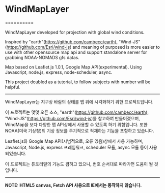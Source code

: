 # WindMapLayer
==========

WindMapLayer developed for projection with global wind conditions.

Inspired by "earth"(https://github.com/cambecc/earth), "Wind-JS"(https://github.com/Esri/wind-js) and meaning of purposed is more easier to use with other opensource map api and support standalone server for grabbing NOAA-NOMADS gfs datas.

Map based on Leaflet.js 1.0.1, Google Map API(experimental).
Using Javascript, node.js, express, node-scheduler, async.

This project doubled as a tutorial, to follow subjects with number will be helpful.

----------

WindMapLayer는 지구상 바람의 상태를 맵 위에 시각화하기 위한 프로젝트입니다.

이 프로젝트는 몇몇 오픈 소스, "earth"(https://github.com/cambecc/earth), "Wind-JS"(https://github.com/Esri/wind-js)를 참고하여 만들어졌으며, WindMap을 보다 다양한 맵 API상에서 사용할 수 있도록 하기 위함입니다. 또한 NOAA(미국 기상청)의 기상 정보를 주기적으로 적재하는 기능을 포함하고 있습니다.

Leaflet.js와 Google Map API(시범적으로, 오류 있음)상에서 사용 가능하며,
Javascript, Node.js, express 프레임워크, scheduler 모듈, async 모듈 등이 사용되었습니다.

이 프로젝트는 튜토리얼의 기능도 겸하고 있으니, 번호 순서대로 따라가면 도움이 될 것입니다.

----------

**NOTE: HTML5 canvas, Fetch API 사용으로 IE에서는 동작하지 않습니다.**
